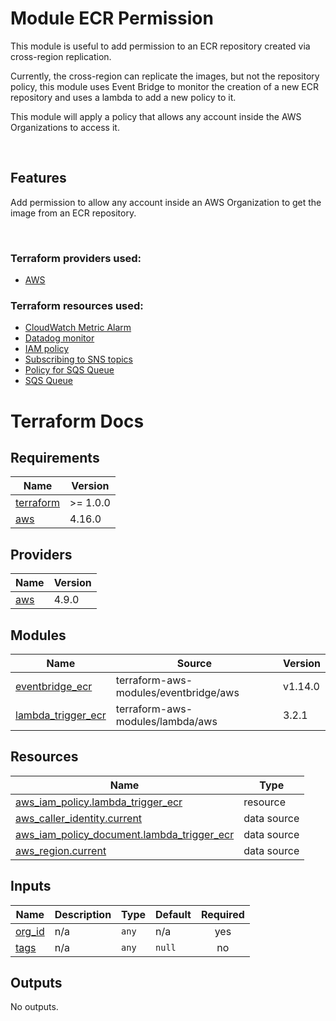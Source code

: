 # Module ECR Permission

This module is useful to add permission to an ECR repository created via cross-region replication.

Currently, the cross-region can replicate the images, but not the repository policy, this module uses Event Bridge to monitor the creation of a new ECR repository and uses a lambda to add a new policy to it.

This module will apply a policy that allows any account inside the AWS Organizations to access it.

<br />

## Features

Add permission to allow any account inside an AWS Organization to get the image from an ECR repository.

<br />

### Terraform providers used:
- [AWS](https://registry.terraform.io/providers/hashicorp/aws/4.16.0)

### Terraform resources used:
- [CloudWatch Metric Alarm](https://registry.terraform.io/providers/hashicorp/aws/3.74.0/docs/resources/cloudwatch_metric_alarm)
- [Datadog monitor](https://registry.terraform.io/providers/DataDog/datadog/latest/docs/resources/monitor)
- [IAM policy](https://registry.terraform.io/providers/hashicorp/aws/3.74.0/docs/resources/iam_policy)
- [Subscribing to SNS topics](https://registry.terraform.io/providers/hashicorp/aws/3.74.0/docs/resources/sns_topic_subscription)
- [Policy for SQS Queue](https://registry.terraform.io/providers/hashicorp/aws/3.74.0/docs/resources/sqs_queue_policy)
- [SQS Queue](https://registry.terraform.io/providers/hashicorp/aws/3.74.0/docs/resources/sqs_queue)



# Terraform Docs

<!-- BEGINNING OF PRE-COMMIT-TERRAFORM DOCS HOOK -->
## Requirements

| Name | Version |
|------|---------|
| <a name="requirement_terraform"></a> [terraform](#requirement\_terraform) | >= 1.0.0 |
| <a name="requirement_aws"></a> [aws](#requirement\_aws) | 4.16.0 |

## Providers

| Name | Version |
|------|---------|
| <a name="provider_aws"></a> [aws](#provider\_aws) | 4.9.0 |

## Modules

| Name | Source | Version |
|------|--------|---------|
| <a name="module_eventbridge_ecr"></a> [eventbridge\_ecr](#module\_eventbridge\_ecr) | terraform-aws-modules/eventbridge/aws | v1.14.0 |
| <a name="module_lambda_trigger_ecr"></a> [lambda\_trigger\_ecr](#module\_lambda\_trigger\_ecr) | terraform-aws-modules/lambda/aws | 3.2.1 |

## Resources

| Name | Type |
|------|------|
| [aws_iam_policy.lambda_trigger_ecr](https://registry.terraform.io/providers/hashicorp/aws/4.16.0/docs/resources/iam_policy) | resource |
| [aws_caller_identity.current](https://registry.terraform.io/providers/hashicorp/aws/4.16.0/docs/data-sources/caller_identity) | data source |
| [aws_iam_policy_document.lambda_trigger_ecr](https://registry.terraform.io/providers/hashicorp/aws/4.16.0/docs/data-sources/iam_policy_document) | data source |
| [aws_region.current](https://registry.terraform.io/providers/hashicorp/aws/4.16.0/docs/data-sources/region) | data source |

## Inputs

| Name | Description | Type | Default | Required |
|------|-------------|------|---------|:--------:|
| <a name="input_org_id"></a> [org\_id](#input\_org\_id) | n/a | `any` | n/a | yes |
| <a name="input_tags"></a> [tags](#input\_tags) | n/a | `any` | `null` | no |

## Outputs

No outputs.
<!-- END OF PRE-COMMIT-TERRAFORM DOCS HOOK -->
